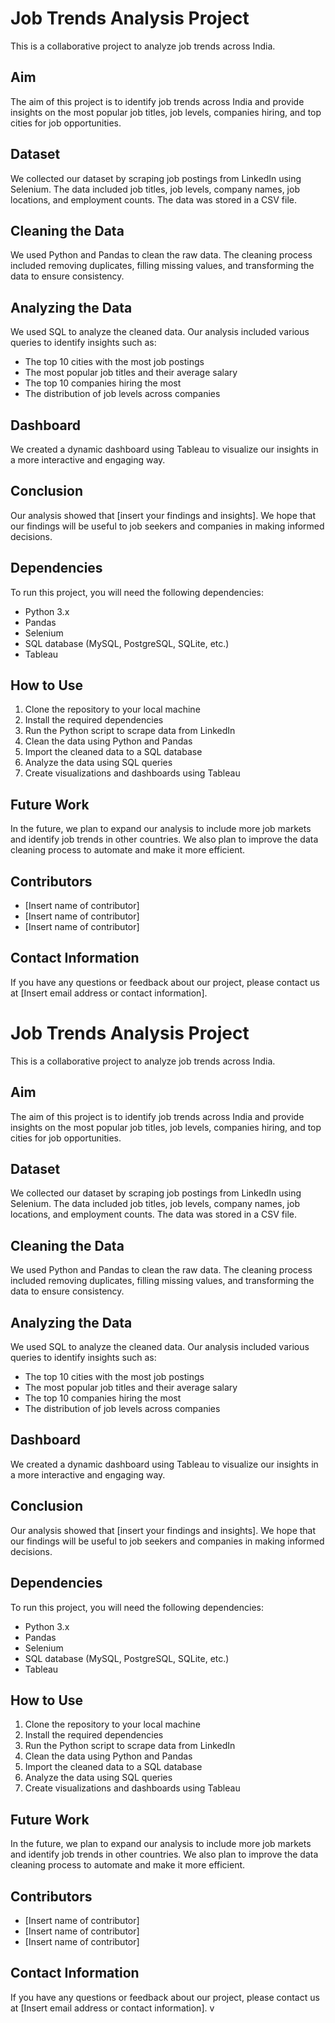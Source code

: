 # Job Trends Analysis Project

This is a collaborative project to analyze job trends across India.

## Aim
The aim of this project is to identify job trends across India and provide insights on the most popular job titles, job levels, companies hiring, and top cities for job opportunities.

## Dataset
We collected our dataset by scraping job postings from LinkedIn using Selenium. The data included job titles, job levels, company names, job locations, and employment counts. The data was stored in a CSV file.

## Cleaning the Data
We used Python and Pandas to clean the raw data. The cleaning process included removing duplicates, filling missing values, and transforming the data to ensure consistency.

## Analyzing the Data
We used SQL to analyze the cleaned data. Our analysis included various queries to identify insights such as:

- The top 10 cities with the most job postings
- The most popular job titles and their average salary
- The top 10 companies hiring the most
- The distribution of job levels across companies

## Dashboard
We created a dynamic dashboard using Tableau to visualize our insights in a more interactive and engaging way.

## Conclusion
Our analysis showed that [insert your findings and insights]. We hope that our findings will be useful to job seekers and companies in making informed decisions.

## Dependencies
To run this project, you will need the following dependencies:

- Python 3.x
- Pandas
- Selenium
- SQL database (MySQL, PostgreSQL, SQLite, etc.)
- Tableau

## How to Use
1. Clone the repository to your local machine
2. Install the required dependencies
3. Run the Python script to scrape data from LinkedIn
4. Clean the data using Python and Pandas
5. Import the cleaned data to a SQL database
6. Analyze the data using SQL queries
7. Create visualizations and dashboards using Tableau

## Future Work
In the future, we plan to expand our analysis to include more job markets and identify job trends in other countries. We also plan to improve the data cleaning process to automate and make it more efficient.

## Contributors
- [Insert name of contributor]
- [Insert name of contributor]
- [Insert name of contributor]

## Contact Information
If you have any questions or feedback about our project, please contact us at [Insert email address or contact information].
# Job Trends Analysis Project

This is a collaborative project to analyze job trends across India.

## Aim
The aim of this project is to identify job trends across India and provide insights on the most popular job titles, job levels, companies hiring, and top cities for job opportunities.

## Dataset
We collected our dataset by scraping job postings from LinkedIn using Selenium. The data included job titles, job levels, company names, job locations, and employment counts. The data was stored in a CSV file.

## Cleaning the Data
We used Python and Pandas to clean the raw data. The cleaning process included removing duplicates, filling missing values, and transforming the data to ensure consistency.

## Analyzing the Data
We used SQL to analyze the cleaned data. Our analysis included various queries to identify insights such as:

- The top 10 cities with the most job postings
- The most popular job titles and their average salary
- The top 10 companies hiring the most
- The distribution of job levels across companies

## Dashboard
We created a dynamic dashboard using Tableau to visualize our insights in a more interactive and engaging way.

## Conclusion
Our analysis showed that [insert your findings and insights]. We hope that our findings will be useful to job seekers and companies in making informed decisions.

## Dependencies
To run this project, you will need the following dependencies:

- Python 3.x
- Pandas
- Selenium
- SQL database (MySQL, PostgreSQL, SQLite, etc.)
- Tableau

## How to Use
1. Clone the repository to your local machine
2. Install the required dependencies
3. Run the Python script to scrape data from LinkedIn
4. Clean the data using Python and Pandas
5. Import the cleaned data to a SQL database
6. Analyze the data using SQL queries
7. Create visualizations and dashboards using Tableau

## Future Work
In the future, we plan to expand our analysis to include more job markets and identify job trends in other countries. We also plan to improve the data cleaning process to automate and make it more efficient.

## Contributors
- [Insert name of contributor]
- [Insert name of contributor]
- [Insert name of contributor]

## Contact Information
If you have any questions or feedback about our project, please contact us at [Insert email address or contact information].
v
